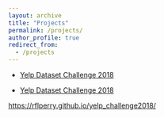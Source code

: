 ```yaml
---
layout: archive
title: "Projects"
permalink: /projects/
author_profile: true
redirect_from:
  - /projects
---
```


* [Yelp Dataset Challenge 2018](https://rflperry.github.io/yelp_challenge2018/)

* [Yelp Dataset Challenge 2018](../yelp_challenge2018/)

https://rflperry.github.io/yelp_challenge2018/